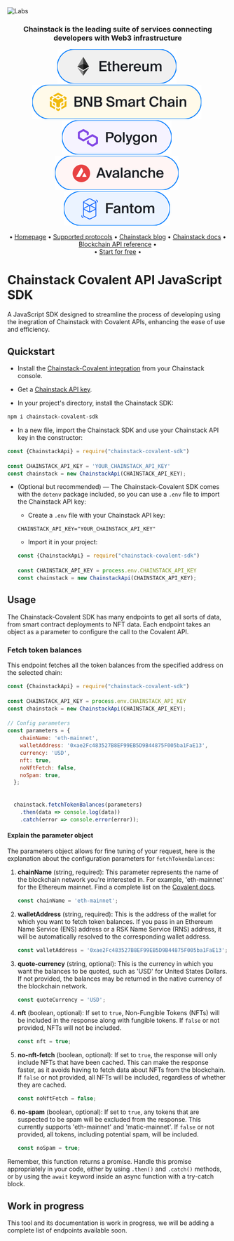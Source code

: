 <img width="1200" alt="Labs" src="https://user-images.githubusercontent.com/99700157/213291931-5a822628-5b8a-4768-980d-65f324985d32.png">

<p>
 <h3 align="center">Chainstack is the leading suite of services connecting developers with Web3 infrastructure</h3>
</p>

<p align="center">
  <a target="_blank" href="https://chainstack.com/build-better-with-ethereum/"><img src="https://github.com/soos3d/blockchain-badges/blob/main/protocols_badges/Ethereum.svg" /></a>&nbsp;  
  <a target="_blank" href="https://chainstack.com/build-better-with-bnb-smart-chain/"><img src="https://github.com/soos3d/blockchain-badges/blob/main/protocols_badges/BNB.svg" /></a>&nbsp;
  <a target="_blank" href="https://chainstack.com/build-better-with-polygon/"><img src="https://github.com/soos3d/blockchain-badges/blob/main/protocols_badges/Polygon.svg" /></a>&nbsp;
  <a target="_blank" href="https://chainstack.com/build-better-with-avalanche/"><img src="https://github.com/soos3d/blockchain-badges/blob/main/protocols_badges/Avalanche.svg" /></a>&nbsp;
  <a target="_blank" href="https://chainstack.com/build-better-with-fantom/"><img src="https://github.com/soos3d/blockchain-badges/blob/main/protocols_badges/Fantom.svg" /></a>&nbsp;
</p>

<p align="center">
  • <a target="_blank" href="https://chainstack.com/">Homepage</a> •
  <a target="_blank" href="https://chainstack.com/protocols/">Supported protocols</a> •
  <a target="_blank" href="https://chainstack.com/blog/">Chainstack blog</a> •
  <a target="_blank" href="https://docs.chainstack.com/quickstart/">Chainstack docs</a> •
  <a target="_blank" href="https://docs.chainstack.com/quickstart/">Blockchain API reference</a> • <br>
  • <a target="_blank" href="https://console.chainstack.com/user/account/create">Start for free</a> •
</p>

# Chainstack Covalent API JavaScript SDK

 A JavaScript SDK designed to streamline the process of developing using the inegration of Chainstack with Covalent APIs, enhancing the ease of use and efficiency.

## Quickstart

* Install the [Chainstack-Covalent integration](https://docs.chainstack.com/docs/work-with-chainstack-marketplace#install-an-app) from your Chainstack console. 

* Get a [Chainstack API key](https://docs.chainstack.com/reference/platform-api-getting-started#create-api-key).

* In your project's directory, install the Chainstack SDK:

```sh
npm i chainstack-covalent-sdk
```

* In a new file, import the Chainstack SDK and use your Chainstack API key in the constructor:

```js
const {ChainstackApi} = require("chainstack-covalent-sdk")

const CHAINSTACK_API_KEY = 'YOUR_CHAINSTACK_API_KEY'
const chainstack = new ChainstackApi(CHAINSTACK_API_KEY);
```

* (Optional but recommended) — The Chainstack-Covalent SDK comes with the `dotenv` package included, so you can use a `.env` file to import the Chainstack API key:

    - Create a `.env` file with your Chainstack API key:

    ```env
    CHAINSTACK_API_KEY="YOUR_CHAINSTACK_API_KEY"
    ```

    - Import it in your project:

    ```js
    const {ChainstackApi} = require("chainstack-covalent-sdk")

    const CHAINSTACK_API_KEY = process.env.CHAINSTACK_API_KEY
    const chainstack = new ChainstackApi(CHAINSTACK_API_KEY);
    ```

## Usage

The Chainstack-Covalent SDK has many endpoints to get all sorts of data, from smart contract deployments to NFT data. Each endpoint takes an object as a parameter to configure the call to the Covalent API. 

### Fetch token balances

This endpoint fetches all the token balances from the specified address on the selected chain:

```js
const {ChainstackApi} = require("chainstack-covalent-sdk")

const CHAINSTACK_API_KEY = process.env.CHAINSTACK_API_KEY
const chainstack = new ChainstackApi(CHAINSTACK_API_KEY);

// Config parameters
const parameters = {
    chainName: 'eth-mainnet',
    walletAddress: '0xae2Fc483527B8EF99EB5D9B44875F005ba1FaE13',
    currency: 'USD',
    nft: true,
    noNftFetch: false,
    noSpam: true,
  };
  
  
  chainstack.fetchTokenBalances(parameters)
    .then(data => console.log(data))
    .catch(error => console.error(error));
```

#### Explain the parameter object

The parameters object allows for fine tuning of your request, here is the explanation about the configuration parameters for `fetchTokenBalances`:

1. **chainName** (string, required): This parameter represents the name of the blockchain network you're interested in. For example, 'eth-mainnet' for the Ethereum mainnet. Find a complete list on the [Covalent docs](https://www.covalenthq.com/docs/networks/).

    ```javascript
    const chainName = 'eth-mainnet';
    ```

2. **walletAddress** (string, required): This is the address of the wallet for which you want to fetch token balances. If you pass in an Ethereum Name Service (ENS) address or a RSK Name Service (RNS) address, it will be automatically resolved to the corresponding wallet address.

    ```javascript
    const walletAddress = '0xae2Fc483527B8EF99EB5D9B44875F005ba1FaE13';
    ```

3. **quote-currency** (string, optional): This is the currency in which you want the balances to be quoted, such as 'USD' for United States Dollars. If not provided, the balances may be returned in the native currency of the blockchain network.

    ```javascript
    const quoteCurrency = 'USD';
    ```

4. **nft** (boolean, optional): If set to `true`, Non-Fungible Tokens (NFTs) will be included in the response along with fungible tokens. If `false` or not provided, NFTs will not be included.

    ```javascript
    const nft = true;
    ```

5. **no-nft-fetch** (boolean, optional): If set to `true`, the response will only include NFTs that have been cached. This can make the response faster, as it avoids having to fetch data about NFTs from the blockchain. If `false` or not provided, all NFTs will be included, regardless of whether they are cached.

    ```javascript
    const noNftFetch = false;
    ```

6. **no-spam** (boolean, optional): If set to `true`, any tokens that are suspected to be spam will be excluded from the response. This currently supports 'eth-mainnet' and 'matic-mainnet'. If `false` or not provided, all tokens, including potential spam, will be included.

    ```javascript
    const noSpam = true;
    ```
    
Remember, this function returns a promise. Handle this promise appropriately in your code, either by using `.then()` and `.catch()` methods, or by using the `await` keyword inside an async function with a try-catch block.

## Work in progress

This tool and its documentation is work in progress, we will be adding a complete list of endpoints available soon.